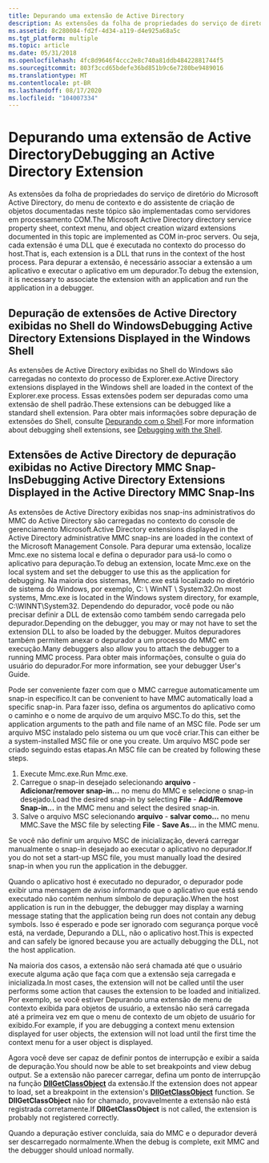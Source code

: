 ```yaml
---
title: Depurando uma extensão de Active Directory
description: As extensões da folha de propriedades do serviço de diretório do Microsoft Active Directory, do menu de contexto e do assistente de criação de objetos documentadas neste tópico são implementadas como servidores em processamento COM.
ms.assetid: 8c280084-fd2f-4d34-a119-d4e925a68a5c
ms.tgt_platform: multiple
ms.topic: article
ms.date: 05/31/2018
ms.openlocfilehash: 4fc8d9646f4ccc2e8c740a81ddb48422881744f5
ms.sourcegitcommit: 803f3ccd65bdefe36bd851b9c6e7280be9489016
ms.translationtype: MT
ms.contentlocale: pt-BR
ms.lasthandoff: 08/17/2020
ms.locfileid: "104007334"
---
```

# <a name="debugging-an-active-directory-extension"></a><span data-ttu-id="43f5c-103">Depurando uma extensão de Active Directory</span><span class="sxs-lookup"><span data-stu-id="43f5c-103">Debugging an Active Directory Extension</span></span>

<span data-ttu-id="43f5c-104">As extensões da folha de propriedades do serviço de diretório do Microsoft Active Directory, do menu de contexto e do assistente de criação de objetos documentadas neste tópico são implementadas como servidores em processamento COM.</span><span class="sxs-lookup"><span data-stu-id="43f5c-104">The Microsoft Active Directory directory service property sheet, context menu, and object creation wizard extensions documented in this topic are implemented as COM in-proc servers.</span></span> <span data-ttu-id="43f5c-105">Ou seja, cada extensão é uma DLL que é executada no contexto do processo do host.</span><span class="sxs-lookup"><span data-stu-id="43f5c-105">That is, each extension is a DLL that runs in the context of the host process.</span></span> <span data-ttu-id="43f5c-106">Para depurar a extensão, é necessário associar a extensão a um aplicativo e executar o aplicativo em um depurador.</span><span class="sxs-lookup"><span data-stu-id="43f5c-106">To debug the extension, it is necessary to associate the extension with an application and run the application in a debugger.</span></span>

## <a name="debugging-active-directory-extensions-displayed-in-the-windows-shell"></a><span data-ttu-id="43f5c-107">Depuração de extensões de Active Directory exibidas no Shell do Windows</span><span class="sxs-lookup"><span data-stu-id="43f5c-107">Debugging Active Directory Extensions Displayed in the Windows Shell</span></span>

<span data-ttu-id="43f5c-108">As extensões de Active Directory exibidas no Shell do Windows são carregadas no contexto do processo de Explorer.exe.</span><span class="sxs-lookup"><span data-stu-id="43f5c-108">Active Directory extensions displayed in the Windows shell are loaded in the context of the Explorer.exe process.</span></span> <span data-ttu-id="43f5c-109">Essas extensões podem ser depuradas como uma extensão de shell padrão.</span><span class="sxs-lookup"><span data-stu-id="43f5c-109">These extensions can be debugged like a standard shell extension.</span></span> <span data-ttu-id="43f5c-110">Para obter mais informações sobre depuração de extensões do Shell, consulte [Depurando com o Shell](/previous-versions/windows/desktop/legacy/cc144064(v=vs.85)).</span><span class="sxs-lookup"><span data-stu-id="43f5c-110">For more information about debugging shell extensions, see [Debugging with the Shell](/previous-versions/windows/desktop/legacy/cc144064(v=vs.85)).</span></span>

## <a name="debugging-active-directory-extensions-displayed-in-the-active-directory-mmc-snap-ins"></a><span data-ttu-id="43f5c-111">Extensões de Active Directory de depuração exibidas no Active Directory MMC Snap-Ins</span><span class="sxs-lookup"><span data-stu-id="43f5c-111">Debugging Active Directory Extensions Displayed in the Active Directory MMC Snap-Ins</span></span>

<span data-ttu-id="43f5c-112">As extensões de Active Directory exibidas nos snap-ins administrativos do MMC do Active Directory são carregadas no contexto do console de gerenciamento Microsoft.</span><span class="sxs-lookup"><span data-stu-id="43f5c-112">Active Directory extensions displayed in the Active Directory administrative MMC snap-ins are loaded in the context of the Microsoft Management Console.</span></span> <span data-ttu-id="43f5c-113">Para depurar uma extensão, localize Mmc.exe no sistema local e defina o depurador para usá-lo como o aplicativo para depuração.</span><span class="sxs-lookup"><span data-stu-id="43f5c-113">To debug an extension, locate Mmc.exe on the local system and set the debugger to use this as the application for debugging.</span></span> <span data-ttu-id="43f5c-114">Na maioria dos sistemas, Mmc.exe está localizado no diretório de sistema do Windows, por exemplo, C: \\ WinNT \\ System32.</span><span class="sxs-lookup"><span data-stu-id="43f5c-114">On most systems, Mmc.exe is located in the Windows system directory, for example, C:\\WINNT\\System32.</span></span> <span data-ttu-id="43f5c-115">Dependendo do depurador, você pode ou não precisar definir a DLL de extensão como também sendo carregada pelo depurador.</span><span class="sxs-lookup"><span data-stu-id="43f5c-115">Depending on the debugger, you may or may not have to set the extension DLL to also be loaded by the debugger.</span></span> <span data-ttu-id="43f5c-116">Muitos depuradores também permitem anexar o depurador a um processo do MMC em execução.</span><span class="sxs-lookup"><span data-stu-id="43f5c-116">Many debuggers also allow you to attach the debugger to a running MMC process.</span></span> <span data-ttu-id="43f5c-117">Para obter mais informações, consulte o guia do usuário do depurador.</span><span class="sxs-lookup"><span data-stu-id="43f5c-117">For more information, see your debugger User's Guide.</span></span>

<span data-ttu-id="43f5c-118">Pode ser conveniente fazer com que o MMC carregue automaticamente um snap-in específico.</span><span class="sxs-lookup"><span data-stu-id="43f5c-118">It can be convenient to have MMC automatically load a specific snap-in.</span></span> <span data-ttu-id="43f5c-119">Para fazer isso, defina os argumentos do aplicativo como o caminho e o nome de arquivo de um arquivo MSC.</span><span class="sxs-lookup"><span data-stu-id="43f5c-119">To do this, set the application arguments to the path and file name of an MSC file.</span></span> <span data-ttu-id="43f5c-120">Pode ser um arquivo MSC instalado pelo sistema ou um que você criar.</span><span class="sxs-lookup"><span data-stu-id="43f5c-120">This can either be a system-installed MSC file or one you create.</span></span> <span data-ttu-id="43f5c-121">Um arquivo MSC pode ser criado seguindo estas etapas.</span><span class="sxs-lookup"><span data-stu-id="43f5c-121">An MSC file can be created by following these steps.</span></span>

1.  <span data-ttu-id="43f5c-122">Execute Mmc.exe.</span><span class="sxs-lookup"><span data-stu-id="43f5c-122">Run Mmc.exe.</span></span>
2.  <span data-ttu-id="43f5c-123">Carregue o snap-in desejado selecionando **arquivo**  -  **Adicionar/remover snap-in...** no menu do MMC e selecione o snap-in desejado.</span><span class="sxs-lookup"><span data-stu-id="43f5c-123">Load the desired snap-in by selecting **File** - **Add/Remove Snap-in...** in the MMC menu and select the desired snap-in.</span></span>
3.  <span data-ttu-id="43f5c-124">Salve o arquivo MSC selecionando **arquivo**  -  **salvar como...** no menu MMC.</span><span class="sxs-lookup"><span data-stu-id="43f5c-124">Save the MSC file by selecting **File** - **Save As...** in the MMC menu.</span></span>

<span data-ttu-id="43f5c-125">Se você não definir um arquivo MSC de inicialização, deverá carregar manualmente o snap-in desejado ao executar o aplicativo no depurador.</span><span class="sxs-lookup"><span data-stu-id="43f5c-125">If you do not set a start-up MSC file, you must manually load the desired snap-in when you run the application in the debugger.</span></span>

<span data-ttu-id="43f5c-126">Quando o aplicativo host é executado no depurador, o depurador pode exibir uma mensagem de aviso informando que o aplicativo que está sendo executado não contém nenhum símbolo de depuração.</span><span class="sxs-lookup"><span data-stu-id="43f5c-126">When the host application is run in the debugger, the debugger may display a warning message stating that the application being run does not contain any debug symbols.</span></span> <span data-ttu-id="43f5c-127">Isso é esperado e pode ser ignorado com segurança porque você está, na verdade, Depurando a DLL, não o aplicativo host.</span><span class="sxs-lookup"><span data-stu-id="43f5c-127">This is expected and can safely be ignored because you are actually debugging the DLL, not the host application.</span></span>

<span data-ttu-id="43f5c-128">Na maioria dos casos, a extensão não será chamada até que o usuário execute alguma ação que faça com que a extensão seja carregada e inicializada.</span><span class="sxs-lookup"><span data-stu-id="43f5c-128">In most cases, the extension will not be called until the user performs some action that causes the extension to be loaded and initialized.</span></span> <span data-ttu-id="43f5c-129">Por exemplo, se você estiver Depurando uma extensão de menu de contexto exibida para objetos de usuário, a extensão não será carregada até a primeira vez em que o menu de contexto de um objeto de usuário for exibido.</span><span class="sxs-lookup"><span data-stu-id="43f5c-129">For example, if you are debugging a context menu extension displayed for user objects, the extension will not load until the first time the context menu for a user object is displayed.</span></span>

<span data-ttu-id="43f5c-130">Agora você deve ser capaz de definir pontos de interrupção e exibir a saída de depuração.</span><span class="sxs-lookup"><span data-stu-id="43f5c-130">You should now be able to set breakpoints and view debug output.</span></span> <span data-ttu-id="43f5c-131">Se a extensão não parecer carregar, defina um ponto de interrupção na função [**DllGetClassObject**](/windows/win32/api/combaseapi/nf-combaseapi-dllgetclassobject) da extensão.</span><span class="sxs-lookup"><span data-stu-id="43f5c-131">If the extension does not appear to load, set a breakpoint in the extension's [**DllGetClassObject**](/windows/win32/api/combaseapi/nf-combaseapi-dllgetclassobject) function.</span></span> <span data-ttu-id="43f5c-132">Se **DllGetClassObject** não for chamado, provavelmente a extensão não está registrada corretamente.</span><span class="sxs-lookup"><span data-stu-id="43f5c-132">If **DllGetClassObject** is not called, the extension is probably not registered correctly.</span></span>

<span data-ttu-id="43f5c-133">Quando a depuração estiver concluída, saia do MMC e o depurador deverá ser descarregado normalmente.</span><span class="sxs-lookup"><span data-stu-id="43f5c-133">When the debug is complete, exit MMC and the debugger should unload normally.</span></span>

 

 